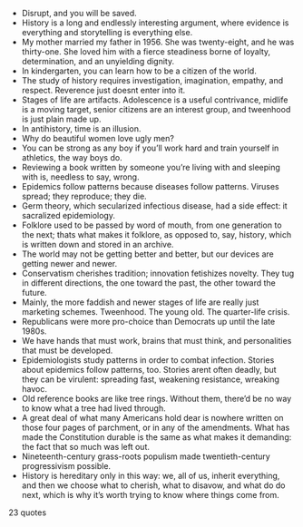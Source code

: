  - Disrupt, and you will be saved.
 - History is a long and endlessly interesting argument, where evidence is everything and storytelling is everything else.
 - My mother married my father in 1956. She was twenty-eight, and he was thirty-one. She loved him with a fierce steadiness borne of loyalty, determination, and an unyielding dignity.
 - In kindergarten, you can learn how to be a citizen of the world.
 - The study of history requires investigation, imagination, empathy, and respect. Reverence just doesnt enter into it.
 - Stages of life are artifacts. Adolescence is a useful contrivance, midlife is a moving target, senior citizens are an interest group, and tweenhood is just plain made up.
 - In antihistory, time is an illusion.
 - Why do beautiful women love ugly men?
 - You can be strong as any boy if you’ll work hard and train yourself in athletics, the way boys do.
 - Reviewing a book written by someone you’re living with and sleeping with is, needless to say, wrong.
 - Epidemics follow patterns because diseases follow patterns. Viruses spread; they reproduce; they die.
 - Germ theory, which secularized infectious disease, had a side effect: it sacralized epidemiology.
 - Folklore used to be passed by word of mouth, from one generation to the next; thats what makes it folklore, as opposed to, say, history, which is written down and stored in an archive.
 - The world may not be getting better and better, but our devices are getting newer and newer.
 - Conservatism cherishes tradition; innovation fetishizes novelty. They tug in different directions, the one toward the past, the other toward the future.
 - Mainly, the more faddish and newer stages of life are really just marketing schemes. Tweenhood. The young old. The quarter-life crisis.
 - Republicans were more pro-choice than Democrats up until the late 1980s.
 - We have hands that must work, brains that must think, and personalities that must be developed.
 - Epidemiologists study patterns in order to combat infection. Stories about epidemics follow patterns, too. Stories arent often deadly, but they can be virulent: spreading fast, weakening resistance, wreaking havoc.
 - Old reference books are like tree rings. Without them, there’d be no way to know what a tree had lived through.
 - A great deal of what many Americans hold dear is nowhere written on those four pages of parchment, or in any of the amendments. What has made the Constitution durable is the same as what makes it demanding: the fact that so much was left out.
 - Nineteenth-century grass-roots populism made twentieth-century progressivism possible.
 - History is hereditary only in this way: we, all of us, inherit everything, and then we choose what to cherish, what to disavow, and what do do next, which is why it’s worth trying to know where things come from.

23 quotes
